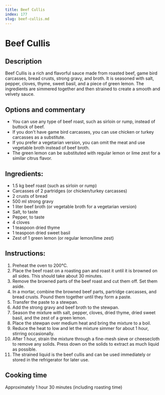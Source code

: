 ```yaml
---
title: Beef Cullis
index: 177
slug: beef-cullis.md
---
```


# Beef Cullis

## Description
Beef Cullis is a rich and flavorful sauce made from roasted beef, game bird carcasses, bread crusts, strong gravy, and broth. It is seasoned with salt, pepper, cloves, thyme, sweet basil, and a piece of green lemon. The ingredients are simmered together and then strained to create a smooth and velvety sauce.

## Options and commentary
- You can use any type of beef roast, such as sirloin or rump, instead of buttock of beef.
- If you don't have game bird carcasses, you can use chicken or turkey carcasses as a substitute.
- If you prefer a vegetarian version, you can omit the meat and use vegetable broth instead of beef broth.
- The green lemon can be substituted with regular lemon or lime zest for a similar citrus flavor.

## Ingredients:
- 1.5 kg beef roast (such as sirloin or rump)
- Carcasses of 2 partridges (or chicken/turkey carcasses)
- 2 crusts of bread
- 500 ml strong gravy
- 1 liter beef broth (or vegetable broth for a vegetarian version)
- Salt, to taste
- Pepper, to taste
- 4 cloves
- 1 teaspoon dried thyme
- 1 teaspoon dried sweet basil
- Zest of 1 green lemon (or regular lemon/lime zest)

## Instructions:
1. Preheat the oven to 200°C.
2. Place the beef roast on a roasting pan and roast it until it is browned on all sides. This should take about 30 minutes.
3. Remove the browned parts of the beef roast and cut them off. Set them aside.
4. In a mortar, combine the browned beef parts, partridge carcasses, and bread crusts. Pound them together until they form a paste.
5. Transfer the paste to a stewpan.
6. Add the strong gravy and beef broth to the stewpan.
7. Season the mixture with salt, pepper, cloves, dried thyme, dried sweet basil, and the zest of a green lemon.
8. Place the stewpan over medium heat and bring the mixture to a boil.
9. Reduce the heat to low and let the mixture simmer for about 1 hour, stirring occasionally.
10. After 1 hour, strain the mixture through a fine-mesh sieve or cheesecloth to remove any solids. Press down on the solids to extract as much liquid as possible.
11. The strained liquid is the beef cullis and can be used immediately or stored in the refrigerator for later use.

## Cooking time
Approximately 1 hour 30 minutes (including roasting time)